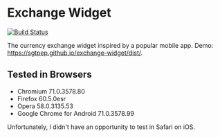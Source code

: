 # Exchange Widget

[![Build Status](https://travis-ci.org/sgtpep/exchange-widget.svg?branch=master)](https://travis-ci.org/sgtpep/exchange-widget)

The currency exchange widget inspired by a popular mobile app. Demo: https://sgtpep.github.io/exchange-widget/dist/.

## Tested in Browsers

- Chromium 71.0.3578.80
- Firefox 60.5.0esr
- Opera 58.0.3135.53
- Google Chrome for Android 71.0.3578.99

Unfortunately, I didn't have an opportunity to test in Safari on iOS.
